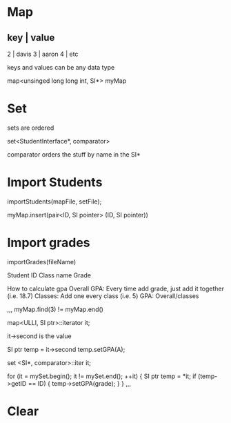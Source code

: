 # Map

key | value
-------------
2   | davis
3   | aaron
4   | etc

keys and values can be any data type

map<unsinged long long int, SI*> myMap

# Set

sets are ordered

set<StudentInterface*, comparator>

comparator orders the stuff by name in the SI*

# Import Students

importStudents(mapFile, setFile);

myMap.insert(pair<ID, SI pointer> (ID, SI pointer))

# Import grades

importGrades(fileName)

Student ID
Class name
Grade

How to calculate gpa
Overall GPA: Every time add grade, just add it together (i.e. 18.7)
Classes: Add one every class (i.e. 5)
GPA: Overall/classes

,,,
myMap.find(3) != myMap.end()

map<ULLI, SI ptr>::iterator it;

it->second is the value 

SI ptr temp = it->second
temp.setGPA(A);

set <SI*, comparator>::iter it;

for (it = mySet.begin(); it != mySet.end(); ++it) {
	SI ptr temp = *it;
	if (temp->getID == ID) {
		temp->setGPA(grade);
	}
}
,,,

# Clear
